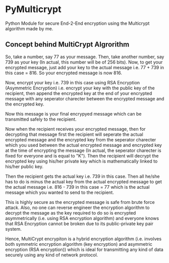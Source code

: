 # PyMulticrypt

Python Module for secure End-2-End encryption using the Multicrypt algorithm made by me.

## Concept behind MultiCrypt Algrorithm

So, take a number, say 77 as your message.
Then, take another number, say 739 as your key (In actual, this number will be of 256 bits).
Now, to get your encrypted message, just add your key to the actual message
i.e. 77 + 739 in this case = 816. So your encrypted message is now 816.

Now, encrypt your key i.e. 739 in this case using RSA Encryption (Asymmetric Encryption)
i.e. encrypt your key with the public key of the recipient, then append the encrypted key
at the end of your encrypted message with any seperator charecter between the encrypted message 
and the encrypted key.

Now this message is your final encrypyed message which can be transmitted safely to the
recipient.

Now when the recipient receives your encrypted message, then for decrypting that message first the
recipient will seperate the actual encrypted message and the encrypted key from the seperator charecter
which you used between the actual encrypted message and encrypted key at the time of encrypting the message
(In actual, the seperator charecter is fixed for everyone and is equal to "K"). Then the recipient will
decrypt the encrypted key using his/her private key which is mathematically linked to his/her public key.

Then the recipient gets the actual key i.e. 739 in this case. Then all he/she has to do is minus the actual key
from the actual encrypted message to get the actual message i.e. 816 - 739 in this case = 77 which is the actual message
which you wanted to send to the recipient.

This is highly secure as the encrypted message is safe from brute force attack. Also, no one can reverse engineer the
encryption algorithm to decrypt the message as the key required to do so is encrypted asymmetrically
(i.e. using RSA encryption algorithm) and everyone knows that RSA Encryption cannot be broken due to its public-private
key pair system.

Hence, MultiCrypt encrypiton is a hybrid encryption algorithm (i.e. involves both symmetric encryption algorithm (key encryption)
and asymmetric encryption (RSA encryption)) which is ideal for transmitting any kind of data securely using any kind of network protocol.
